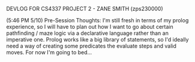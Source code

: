 DEVLOG FOR CS4337 PROJECT 2 - ZANE SMITH (zps230000)

(5:46 PM 5/10) Pre-Session Thoughts: I'm still fresh in terms of my prolog experience, so I will have to plan out how I want to go about certain pathfinding / maze logic via a declarative language rather than an imperative one.
Prolog works like a big library of statements, so I'd ideally need a way of creating some predicates the evaluate steps and valid moves. For now I'm going to bed...

